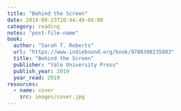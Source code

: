 ```yaml
---
title: "Behind the Screen"
date: 2019-09-23T20:44:49-04:00
category: reading
notes: "post-file-name"
book:
  author: "Sarah T. Roberts"
  url: "https://www.indiebound.org/book/9780300235883"
  title: "Behind the Screen"
  publisher: "Yale University Press"
  publish_year: 2019
  year_read: 2019
resources:
  - name: cover
    src: images/cover.jpg
---
```


